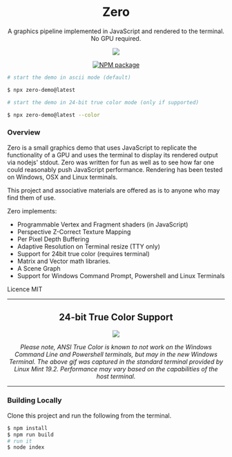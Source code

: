 <div align='center'>

<h1>Zero</h1>

<p>A graphics pipeline implemented in JavaScript and rendered to the terminal. No GPU 
required.</p>

<img src='https://github.com/sinclairzx81/zero/raw/master/terminal.gif'></img>

[![NPM package](https://badge.fury.io/js/zero-demo.svg)](https://www.npmjs.com/package/zero-demo)

</div>


```bash
# start the demo in ascii mode (default)

$ npx zero-demo@latest

# start the demo in 24-bit true color mode (only if supported)

$ npx zero-demo@latest --color
```

### Overview

Zero is a small graphics demo that uses JavaScript to replicate the functionality of a GPU and uses the terminal to display its rendered output via nodejs' stdout. Zero was written for fun as well as to see how far one could reasonably push JavaScript performance. Rendering has been tested on Windows, OSX and Linux terminals.

This project and associative materials are offered as is to anyone who may find them of use.

Zero implements:
- Programmable Vertex and Fragment shaders (in JavaScript)
- Perspective Z-Correct Texture Mapping
- Per Pixel Depth Buffering
- Adaptive Resolution on Terminal resize (TTY only)
- Support for 24bit true color (requires terminal)
- Matrix and Vector math libraries.
- A Scene Graph
- Support for Windows Command Prompt, Powershell and Linux Terminals

Licence MIT

---

<div align='center'>
<h2>24-bit True Color Support</h2>
<img src='https://github.com/sinclairzx81/zero/raw/master/terminal-color.gif'></img>
<p><i>Please note, ANSI True Color is known to not work on the Windows Command Line and Powershell terminals, but may in the new Windows Terminal. The above gif was captured in the standard terminal provided by Linux Mint 19.2. Performance may vary based on the capabilities of the host terminal.</i></p>
</div>

---

### Building Locally

Clone this project and run the following from the terminal.

```bash
$ npm install
$ npm run build
# run it
$ node index
```



